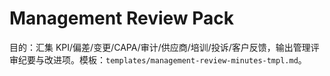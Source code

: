 # Management Review Pack

目的：汇集 KPI/偏差/变更/CAPA/审计/供应商/培训/投诉/客户反馈，输出管理评审纪要与改进项。模板：`templates/management-review-minutes-tmpl.md`。
